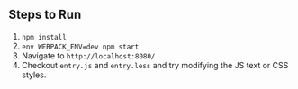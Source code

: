 ## Steps to Run

1. `npm install`
2. `env WEBPACK_ENV=dev npm start`
3. Navigate to `http://localhost:8080/`
4. Checkout `entry.js` and `entry.less` and try modifying the JS text or CSS styles.